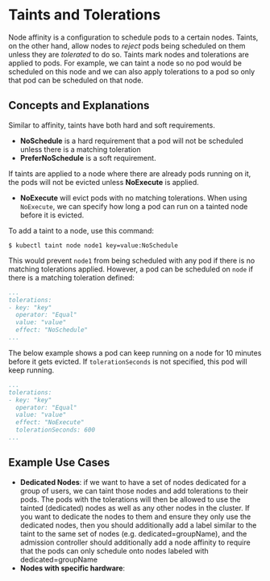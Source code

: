 # Taints and Tolerations

Node affinity is a configuration to schedule pods to a certain nodes. Taints, on the other hand, allow nodes to *reject* pods being scheduled on them unless they are *tolerated* to do so. Taints mark nodes and tolerations are applied to pods. For example, we can taint a node so no pod would be scheduled on this node and we can also apply tolerations to a pod so only that pod can be scheduled on that node.

## Concepts and Explanations

Similar to affinity, taints have both hard and soft requirements.
- **NoSchedule** is a hard requirement that a pod will not be scheduled unless there is a matching toleration
- **PreferNoSchedule** is a soft requirement.

If taints are applied to a node where there are already pods running on it, the pods will not be evicted unless **NoExecute** is applied.
- **NoExecute** will evict pods with no matching tolerations. When using `NoExecute`, we can specify how long a pod can run on a tainted node before it is evicted.


To add a taint to a node, use this command:
```shell
$ kubectl taint node node1 key=value:NoSchedule
```
This would prevent `node1` from being scheduled with any pod if there is no matching tolerations applied. However, a pod can be scheduled on `node` if there is a matching toleration defined:
```yaml
...
tolerations:
- key: "key"
  operator: "Equal"
  value: "value"
  effect: "NoSchedule"
...
```

The below example shows a pod can keep running on a node for 10 minutes before it gets evicted. If `tolerationSeconds` is not specified, this pod will keep running.
```yaml
...
tolerations:
- key: "key"
  operator: "Equal"
  value: "value"
  effect: "NoExecute"
  tolerationSeconds: 600
...
```

## Example Use Cases
- **Dedicated Nodes**: if we want to have a set of nodes dedicated for a group of users, we can taint those nodes and add tolerations to their pods. The pods with the tolerations will then be allowed to use the tainted (dedicated) nodes as well as any other nodes in the cluster. If you want to dedicate the nodes to them and ensure they only use the dedicated nodes, then you should additionally add a label similar to the taint to the same set of nodes (e.g. dedicated=groupName), and the admission controller should additionally add a node affinity to require that the pods can only schedule onto nodes labeled with dedicated=groupName
- **Nodes with specific hardware**:
